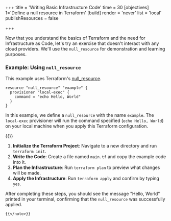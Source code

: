 +++
title = 'Writing Basic Infrastructure Code'
time = 30
[objectives]
    1='Define a null resource in Terraform'
[build]
  render = 'never'
  list = 'local'
  publishResources = false

+++

Now that you understand the basics of Terraform and the need for Infrastructure as Code, let's try an exercise that doesn't interact with any cloud providers. We'll use the `null_resource` for demonstration and learning purposes.

### Example: Using `null_resource`

This example uses Terraform's [null_resource](https://registry.terraform.io/providers/hashicorp/null/latest/docs/resources/resource).

```hcl
resource "null_resource" "example" {
  provisioner "local-exec" {
    command = "echo Hello, World"
  }
}
```

In this example, we define a `null_resource` with the name `example`. The `local-exec` provisioner will run the command specified (`echo Hello, World`) on your local machine when you apply this Terraform configuration.

{{<note type="exercise" title="Use `null_resource` to Print a Message">}}

1. **Initialize the Terraform Project**: Navigate to a new directory and run `terraform init`.
2. **Write the Code**: Create a file named `main.tf` and copy the example code into it.
3. **Plan the Infrastructure**: Run `terraform plan` to preview what changes will be made.
4. **Apply the Infrastructure**: Run `terraform apply` and confirm by typing `yes`.

After completing these steps, you should see the message "Hello, World" printed in your terminal, confirming that the `null_resource` was successfully applied.

    {{</note>}}
